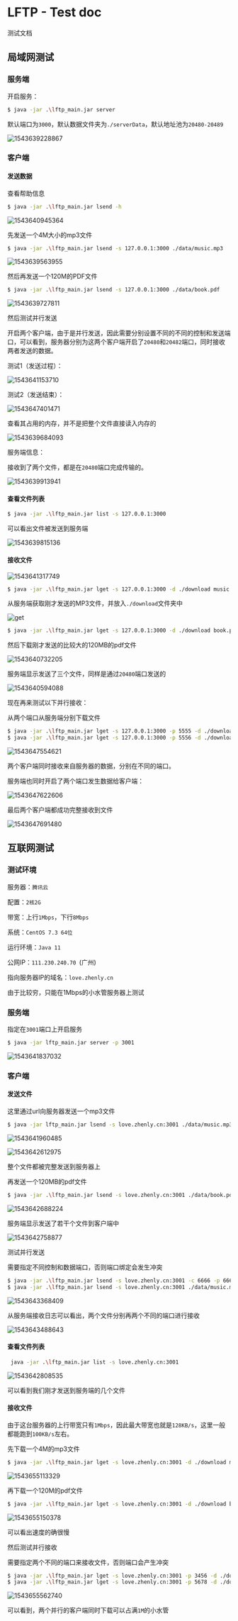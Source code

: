 # LFTP - Test doc

测试文档

## 局域网测试

### 服务端

开启服务：

```bash
$ java -jar .\lftp_main.jar server
```

默认端口为`3000`，默认数据文件夹为`./serverData`，默认地址池为`20480-20489`

![1543639228867](Test-doc/1543639228867.png)

### 客户端

#### 发送数据

查看帮助信息

```bash
$ java -jar .\lftp_main.jar lsend -h
```

![1543640945364](Test-doc/1543640945364.png)



先发送一个4M大小的mp3文件

```bash
$ java -jar .\lftp_main.jar lsend -s 127.0.0.1:3000 ./data/music.mp3
```

![1543639563955](Test-doc/1543639563955.png)

然后再发送一个120M的PDF文件

```bash
$ java -jar .\lftp_main.jar lsend -s 127.0.0.1:3000 ./data/book.pdf
```

![1543639727811](Test-doc/1543639727811.png)

然后测试并行发送

开启两个客户端，由于是并行发送，因此需要分别设置不同的不同的控制和发送端口，可以看到，服务器分别为这两个客户端开启了`20480`和`20482`端口，同时接收两者发送的数据。

测试1（发送过程）：

![1543641153710](Test-doc/1543641153710.png)

测试2（发送结束）：

![1543647401471](Test-doc/1543647401471.png)

查看其占用的内存，并不是把整个文件直接读入内存的

![1543639684093](Test-doc/1543639684093.png)

服务端信息：

接收到了两个文件，都是在`20480`端口完成传输的。

![1543639913941](Test-doc/1543639913941.png)



#### 查看文件列表

```bash
$ java -jar .\lftp_main.jar list -s 127.0.0.1:3000
```

可以看出文件被发送到服务端

![1543639815136](Test-doc/1543639815136.png)

#### 接收文件

![1543641317749](Test-doc/1543641317749.png)

```bash
$ java -jar .\lftp_main.jar lget -s 127.0.0.1:3000 -d ./download music.mp3
```

从服务端获取刚才发送的MP3文件，并放入`./download`文件夹中

![get](Test-doc/get.gif)

```bash
$ java -jar .\lftp_main.jar lget -s 127.0.0.1:3000 -d ./download book.pdf
```

然后下载刚才发送的比较大的120MB的pdf文件

![1543640732205](Test-doc/1543640732205.png)

服务端显示发送了三个文件，同样是通过`20480`端口发送的

![1543640594088](Test-doc/1543640594088.png)

现在再来测试以下并行接收：

从两个端口从服务端分别下载文件

```bash
$ java -jar .\lftp_main.jar lget -s 127.0.0.1:3000 -p 5555 -d ./download book.pdf
$ java -jar .\lftp_main.jar lget -s 127.0.0.1:3000 -p 5556 -d ./download music.mp3
```

![1543647554621](Test-doc/1543647554621.png)

两个客户端同时接收来自服务器的数据，分别在不同的端口。

服务端也同时开启了两个端口发生数据给客户端：

![1543647622606](Test-doc/1543647622606.png)

最后两个客户端都成功完整接收到文件

![1543647691480](Test-doc/1543647691480.png)



## 互联网测试

### 测试环境

服务器：`腾讯云`

配置：`2核2G`

带宽：上行`1Mbps`，下行`8Mbps`

系统：`CentOS 7.3 64位`

运行环境：`Java 11`

公网IP：`111.230.240.70 `(广州)

指向服务器IP的域名：`love.zhenly.cn`

由于比较穷，只能在1Mbps的小水管服务器上测试

### 服务端

指定在`3001`端口上开启服务

```bash
$ java -jar lftp_main.jar server -p 3001
```

![1543641837032](Test-doc/1543641837032.png)



### 客户端

#### 发送文件

这里通过url向服务器发送一个mp3文件

```bash
$ java -jar lftp_main.jar lsend -s love.zhenly.cn:3001 ./data/music.mp3
```

![1543641960485](Test-doc/1543641960485.png)

![1543642612975](Test-doc/1543642612975.png)

整个文件都被完整发送到服务器上

再发送一个120MB的pdf文件

```bash
$ java -jar .\lftp_main.jar lsend -s love.zhenly.cn:3001 ./data/book.pdf
```

![1543642688224](Test-doc/1543642688224.png)



服务端显示发送了若干个文件到客户端中

![1543642758877](Test-doc/1543642758877.png)

测试并行发送

需要指定不同控制和数据端口，否则端口绑定会发生冲突

```bash
$ java -jar .\lftp_main.jar lsend -s love.zhenly.cn:3001 -c 6666 -p 6667 ./data/book.pdf
$ java -jar .\lftp_main.jar lsend -s love.zhenly.cn:3001 ./data/music.mp3
```



![1543643368409](Test-doc/1543643368409.png)

从服务端接收日志可以看出，两个文件分别再两个不同的端口进行接收

![1543643488643](Test-doc/1543643488643.png)

#### 查看文件列表

```bash
 java -jar .\lftp_main.jar list -s love.zhenly.cn:3001
```

![1543642808535](Test-doc/1543642808535.png)

可以看到我们刚才发送到服务端的几个文件



#### 接收文件

由于这台服务器的上行带宽只有`1Mbps`，因此最大带宽也就是`128KB/s`，这里一般都能跑到`100KB/s`左右。

先下载一个4M的mp3文件

```bash
$ java -jar .\lftp_main.jar lget -s love.zhenly.cn:3001 -d ./download music.mp3
```

![1543655113329](Test-doc/1543655113329.png)



再下载一个120M的pdf文件

```bash
$ java -jar .\lftp_main.jar lget -s love.zhenly.cn:3001 -d ./download book.pdf
```

![1543655150378](Test-doc/1543655150378.png)

可以看出速度的确很慢

然后测试并行接收

需要指定两个不同的端口来接收文件，否则端口会产生冲突

```bash
$ java -jar .\lftp_main.jar lget -s love.zhenly.cn:3001 -p 3456 -d ./download music.mp3
$ java -jar .\lftp_main.jar lget -s love.zhenly.cn:3001 -p 5678 -d ./download book.pdf
```

![1543655562740](Test-doc/1543655562740.png)

可以看到，两个并行的客户端同时下载可以占满`1M`的小水管

